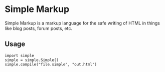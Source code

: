 Simple Markup
=============

Simple Markup is a markup language for the safe writing of HTML in things like blog posts, forum posts, etc.

Usage
-----

    import simple
    simple = simple.Simple()
    simple.compile("file.simple", "out.html")

